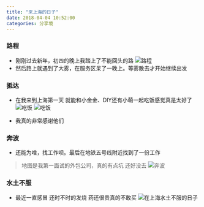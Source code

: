 ```yaml
---
title: "来上海的日子"
date: 2018-04-04 10:52:00
categories: 分享境
---
```


### 路程
-  刚刚过去新年，初四的晚上我踏上了不能回头的路
![路程](http://cdn-hexo.uyoung.co/luchneg.jpg)
-  然后路上就遇到了大雾，在服务区呆了一晚上。等雾散去才开始继续出发

<!-- more -->
### 抵达
- 在我来到上海第一天 就能和小金金、DIY还有小萌一起吃饭感觉真是太好了
![吃饭](http://cdn-hexo.uyoung.co/DW4xxSjU0AAaAVB.jpg)
![吃饭](http://cdn-hexo.uyoung.co/DW4xqzkUMAA_Suv.jpg)

- 我真的非常感谢他们

### 奔波
- 还能为啥，找工作呗。最后在地铁五号线附近找到了一份工作
> 地图是我第一面试的外包公司，真的有点坑 还好没去
![奔波](http://cdn-hexo.uyoung.co/DXA4T7VXkAALD29.jpg)

### 水土不服
- 最近一直感冒 还时不时的发烧 药还很贵真的不敢买
![在上海水土不服的日子](http://cdn-hexo.uyoung.co/DYGHqv7VwAEqozw.jpg)
